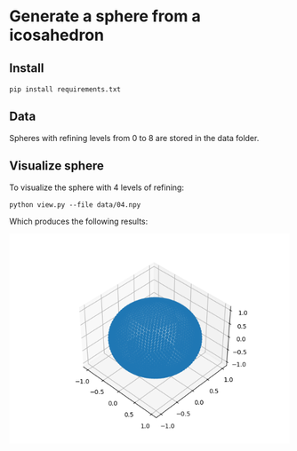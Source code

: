 # Generate a sphere from a icosahedron

## Install

```
pip install requirements.txt
```

## Data

Spheres with refining levels from 0 to 8 are stored in the data folder.

## Visualize sphere

To visualize the sphere with 4 levels of refining:

```
python view.py --file data/04.npy
```

Which produces the following results:

![Sphere with 4 levels](sphere04.png)